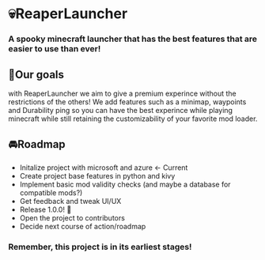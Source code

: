 # 💀ReaperLauncher
### A spooky minecraft launcher that has the best features that are easier to use than ever!

## 👋Our goals

with ReaperLauncher we aim to give a premium experince without the restrictions of the others! We add features such as a minimap, waypoints and Durability ping so you can have the best experince while playing minecraft while still retaining the customizability of your favorite mod loader.

## 🚘Roadmap

* Initalize project with microsoft and azure <- Current
* Create project base features in python and kivy
* Implement basic mod validity checks (and maybe a database for compatible mods?)
* Get feedback and tweak UI/UX
* Release 1.0.0! 🎊
* Open the project to contributors
* Decide next course of action/roadmap
### Remember, this project is in its earliest stages!





